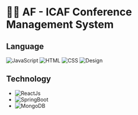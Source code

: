 # 🌃🚀 AF - ICAF Conference Management System
<!-- This is a Conference Management System implementation of 3rd Year 1st Semester - Application Frameworks(AF) module. Here we try to solve the difficulties faced in the company when making a ready-made garment and distribution. As a solution we have created a Web application, whereas this is a part of the Web application, implemented with ReactJS, SpringBoot and MongoDB. -->

## Language 

![JavaScript](https://img.shields.io/badge/Language-JavaScript-orange)
![HTML](https://img.shields.io/badge/Language-HTML-green)
![CSS](https://img.shields.io/badge/Language-CSS-blue)
![Design](https://img.shields.io/badge/Design-MaterialUI-blue)

## Technology 
* ![ReactJs](https://img.shields.io/badge/FrontEnd-ReactJs-blue)
* ![SpringBoot](https://img.shields.io/badge/BackEnd-Spring_Boot-green)
* ![MongoDB](https://img.shields.io/badge/Database-MongoDB-green)
<!-- 
### Transportation and Scheduling Management (My Contribution):
This implementation part covered the:-
* Take order details from customer
* Assign a vehicle for each order
* Delete Order
* Generate order details report
* Add new vehicle details
* Update, delete vehicle details
* Generate monthly vehicle report

* ⚠ No order details are allowed to update (because of realiabilty of customer and seller)

**Frontend project - https://github.com/Dulyaaa/Transportation_and_Scheduling_Management/tree/construct/src/main/transportation**

#### Sample user interfaces of woring project:

| <img alt="1PNG" src="https://user-images.githubusercontent.com/57215584/96396036-ced13e80-11e3-11eb-8659-d1fe565099b3.png"> |<img  alt="2PNG" a src="https://user-images.githubusercontent.com/57215584/96954886-fd1b8a80-1511-11eb-992a-2105756ecd3d.png">
|:--:|:--:|
| *`figure 1.1: All order details`* | *`figure 1.2: Add new order`* |

| <img alt="2PNG"  src="https://user-images.githubusercontent.com/57215584/96954945-1e7c7680-1512-11eb-8369-622ff0b76bc6.png"> | <img  alt="2PNG" src="https://user-images.githubusercontent.com/57215584/96954986-3522cd80-1512-11eb-91b5-ae2d0e2ec5bf.png">
|:--:|:--:|
| *`figure 1.3: Delete and gnerate report of order`* | *`figure 1.4: Assign avehicle for each order`* |

| <img alt="2PNG"  src="https://user-images.githubusercontent.com/57215584/96956477-dbbc9d80-1515-11eb-8930-3858fb54215b.png"> | <img  alt="2PNG" src="https://user-images.githubusercontent.com/57215584/96956647-52599b00-1516-11eb-854d-884518505ee3.png">
|:--:|:--:|
| *`figure 1.5: Vehicle details`* | *`figure 1.6: Add new vehicle`* |

| <img alt="2PNG"  src="https://user-images.githubusercontent.com/57215584/96956725-81700c80-1516-11eb-9f50-07cffa9dd3d7.png"> | <img  alt="2PNG" src="https://user-images.githubusercontent.com/57215584/96956804-ae242400-1516-11eb-8b2f-1b7161d01dc1.png">
|:--:|:--:|
| *`figure 1.7: Update and generate report of vehicle details`* | *`figure 1.8: Report of order details `* |
 -->

